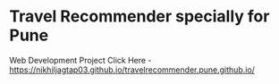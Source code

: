 # Travel Recommender specially for Pune
Web Development Project
Click Here - https://nikhiljagtap03.github.io/travelrecommender.pune.github.io/
